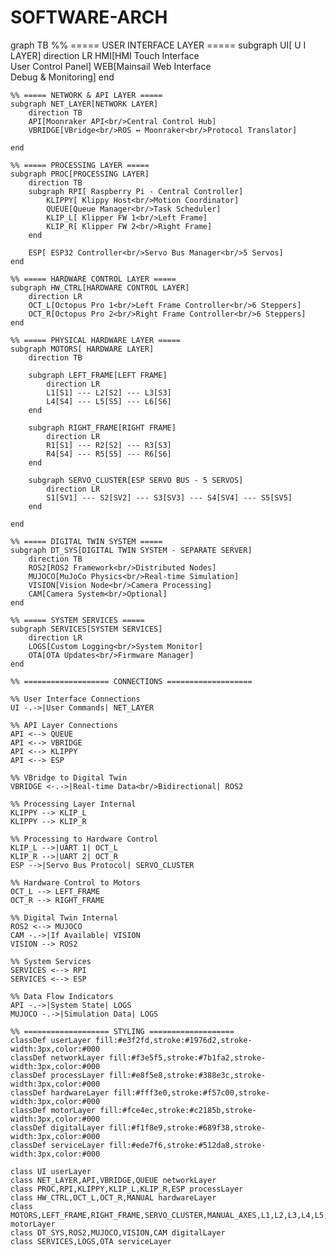 # SOFTWARE-ARCH


graph TB
    %% ===== USER INTERFACE LAYER =====
    subgraph UI[
        U I LAYER]
        direction LR
        HMI[HMI Touch Interface<br/>User Control Panel]
        WEB[Mainsail Web Interface<br/>Debug & Monitoring]
    end
    
    %% ===== NETWORK & API LAYER =====
    subgraph NET_LAYER[NETWORK LAYER]
        direction TB
        API[Moonraker API<br/>Central Control Hub]
        VBRIDGE[VBridge<br/>ROS ↔ Moonraker<br/>Protocol Translator]
        
    end
    
    %% ===== PROCESSING LAYER =====
    subgraph PROC[PROCESSING LAYER]
        direction TB
        subgraph RPI[ Raspberry Pi - Central Controller]
            KLIPPY[ Klippy Host<br/>Motion Coordinator]
            QUEUE[Queue Manager<br/>Task Scheduler]
            KLIP_L[ Klipper FW 1<br/>Left Frame]
            KLIP_R[ Klipper FW 2<br/>Right Frame]
        end
        
        ESP[ ESP32 Controller<br/>Servo Bus Manager<br/>5 Servos]
    end
    
    %% ===== HARDWARE CONTROL LAYER =====
    subgraph HW_CTRL[HARDWARE CONTROL LAYER]
        direction LR
        OCT_L[Octopus Pro 1<br/>Left Frame Controller<br/>6 Steppers]
        OCT_R[Octopus Pro 2<br/>Right Frame Controller<br/>6 Steppers]
    end
    
    %% ===== PHYSICAL HARDWARE LAYER =====
    subgraph MOTORS[ HARDWARE LAYER]
        direction TB
        
        subgraph LEFT_FRAME[LEFT FRAME]
            direction LR
            L1[S1] --- L2[S2] --- L3[S3]
            L4[S4] --- L5[S5] --- L6[S6]
        end
        
        subgraph RIGHT_FRAME[RIGHT FRAME]
            direction LR
            R1[S1] --- R2[S2] --- R3[S3]
            R4[S4] --- R5[S5] --- R6[S6]
        end
        
        subgraph SERVO_CLUSTER[ESP SERVO BUS - 5 SERVOS]
            direction LR
            S1[SV1] --- S2[SV2] --- S3[SV3] --- S4[SV4] --- S5[SV5]
        end

    end
    
    %% ===== DIGITAL TWIN SYSTEM =====
    subgraph DT_SYS[DIGITAL TWIN SYSTEM - SEPARATE SERVER]
        direction TB
        ROS2[ROS2 Framework<br/>Distributed Nodes]
        MUJOCO[MuJoCo Physics<br/>Real-time Simulation]
        VISION[Vision Node<br/>Camera Processing]
        CAM[Camera System<br/>Optional]
    end
    
    %% ===== SYSTEM SERVICES =====
    subgraph SERVICES[SYSTEM SERVICES]
        direction LR
        LOGS[Custom Logging<br/>System Monitor]
        OTA[OTA Updates<br/>Firmware Manager]
    end
    
    %% =================== CONNECTIONS ===================
    
    %% User Interface Connections
    UI -.->|User Commands| NET_LAYER
    
    %% API Layer Connections
    API <--> QUEUE
    API <--> VBRIDGE
    API <--> KLIPPY
    API <--> ESP
    
    %% VBridge to Digital Twin
    VBRIDGE <-.->|Real-time Data<br/>Bidirectional| ROS2
    
    %% Processing Layer Internal
    KLIPPY --> KLIP_L
    KLIPPY --> KLIP_R

    %% Processing to Hardware Control
    KLIP_L -->|UART 1| OCT_L
    KLIP_R -->|UART 2| OCT_R
    ESP -->|Servo Bus Protocol| SERVO_CLUSTER
    
    %% Hardware Control to Motors
    OCT_L --> LEFT_FRAME
    OCT_R --> RIGHT_FRAME
    
    %% Digital Twin Internal
    ROS2 <--> MUJOCO
    CAM -.->|If Available| VISION
    VISION --> ROS2
    
    %% System Services
    SERVICES <--> RPI
    SERVICES <--> ESP
    
    %% Data Flow Indicators
    API -.->|System State| LOGS
    MUJOCO -.->|Simulation Data| LOGS
    
    %% =================== STYLING ===================
    classDef userLayer fill:#e3f2fd,stroke:#1976d2,stroke-width:3px,color:#000
    classDef networkLayer fill:#f3e5f5,stroke:#7b1fa2,stroke-width:3px,color:#000
    classDef processLayer fill:#e8f5e8,stroke:#388e3c,stroke-width:3px,color:#000
    classDef hardwareLayer fill:#fff3e0,stroke:#f57c00,stroke-width:3px,color:#000
    classDef motorLayer fill:#fce4ec,stroke:#c2185b,stroke-width:3px,color:#000
    classDef digitalLayer fill:#f1f8e9,stroke:#689f38,stroke-width:3px,color:#000
    classDef serviceLayer fill:#ede7f6,stroke:#512da8,stroke-width:3px,color:#000
    
    class UI userLayer
    class NET_LAYER,API,VBRIDGE,QUEUE networkLayer
    class PROC,RPI,KLIPPY,KLIP_L,KLIP_R,ESP processLayer
    class HW_CTRL,OCT_L,OCT_R,MANUAL hardwareLayer
    class MOTORS,LEFT_FRAME,RIGHT_FRAME,SERVO_CLUSTER,MANUAL_AXES,L1,L2,L3,L4,L5,L6,R1,R2,R3,R4,R5,R6,S1,S2,S3,S4,S5,MX,MY,MZ,MB motorLayer
    class DT_SYS,ROS2,MUJOCO,VISION,CAM digitalLayer
    class SERVICES,LOGS,OTA serviceLayer
